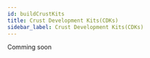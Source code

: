 ```yaml
---
id: buildCrustKits
title: Crust Development Kits(CDKs)
sidebar_label: Crust Development Kits(CDKs)
---
```


Comming soon
